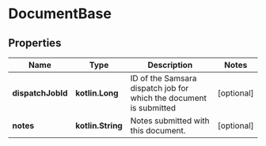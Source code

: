 
# DocumentBase

## Properties
Name | Type | Description | Notes
------------ | ------------- | ------------- | -------------
**dispatchJobId** | **kotlin.Long** | ID of the Samsara dispatch job for which the document is submitted |  [optional]
**notes** | **kotlin.String** | Notes submitted with this document. |  [optional]



